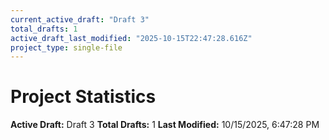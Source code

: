 ```yaml
---
current_active_draft: "Draft 3"
total_drafts: 1
active_draft_last_modified: "2025-10-15T22:47:28.616Z"
project_type: single-file
---
```


# Project Statistics

**Active Draft:** Draft 3
**Total Drafts:** 1
**Last Modified:** 10/15/2025, 6:47:28 PM
